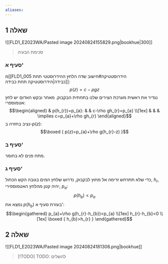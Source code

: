 ```yaml
---
aliases:
---
```

## שאלה 1
![[FLD1_E2023WA/Pasted image 20240824155829.png|bookhue|300]]
>סכימת הבעיה

### סעיף א'
מ[[FLD1_005 הידרוסטטיקה#חישוב שדה הלחץ ההידרוסטטי תחת כבידה|הידרוסטטיקה תחת כבידה]]:
$$p(z)=c-\rho gz$$
נגדיר את ראשית מערכת הצירים שלנו בתחתית הבקבוק. מאחר ובקש האדום יש לחץ אטמוספרי:
$$\begin{aligned}
 & p(h_{r})=p_{a}: &  & c-\rho gh_{r}=p_{a} \\[1ex]
  & &  & \implies c=p_{a}+\rho gh_{r}
\end{aligned}$$
נציב בחזרה ב-$p(z)$:
$$\boxed {
p(z)=p_{a}+\rho g(h_{r}-z)
 }$$
### סעיף ב'
מתח פנים לא בחומר.

### סעיף ג'
כדי שלא תתרחש זרימה אל מחוץ לבקבוק, נדרוש שלחץ המים בגובה הקש הכחול, $h_{r}$, יהיה קטן מהלחץ האטמוספירי, $p_{a}$:
$$p(h_{b})<p_{a}$$
נמצא את $p(h_{b})$ בעזרת סעיף א':
$$\begin{gathered}
p_{a}+\rho g(h_{r}-h_{b})<p_{a} \\[1ex]
h_{r}-h_{b}<0 \\[1ex]
\boxed {
h_{b}>h_{r}
 }
\end{gathered}$$

## שאלה 2
![[FLD1_E2023WA/Pasted image 20240824181308.png|bookhue]]

>[!TODO] TODO: להשלים